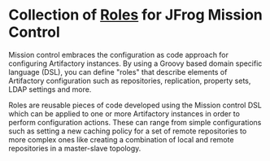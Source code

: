 # Collection of [Roles](https://www.jfrog.com/confluence/display/MC/Roles) for JFrog Mission Control
Mission control embraces the configuration as code approach for configuring Artifactory instances. By using a Groovy based domain specific language (DSL), you can define "roles" that describe elements of Artifactory configuration such as repositories, replication, property sets, LDAP settings and more.

Roles are reusable pieces of code developed using the Mission control DSL which can be applied to one or more Artifactory instances in order to perform configuration actions. These can range from simple configurations such as setting a new caching policy for a set of remote repositories to more complex ones like creating a combination of local and remote repositories in a master-slave topology.
